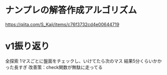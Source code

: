 # ナンプレの解答作成アルゴリズム

https://qiita.com/S_Kaji/items/c76f3732cd4e00644719

# v1振り返り
全探索
1マスごとに盤面をチェックし、いけてたら次のマス
結果5分くらいかかった長すぎ
改善策：check関数が無駄に走ってる
